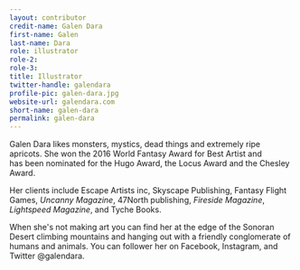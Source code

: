 ```yaml
---
layout: contributor
credit-name: Galen Dara
first-name: Galen
last-name: Dara
role: illustrator
role-2:
role-3:
title: Illustrator
twitter-handle: galendara
profile-pic: galen-dara.jpg
website-url: galendara.com
short-name: galen-dara
permalink: galen-dara
---
```

Galen Dara likes monsters, mystics, dead things and extremely ripe apricots. She won the 2016 World Fantasy Award for Best Artist and has been nominated for the Hugo Award, the Locus Award and the Chesley Award. 

Her clients include Escape Artists inc, Skyscape Publishing, Fantasy Flight Games, _Uncanny Magazine_, 47North publishing, _Fireside Magazine_, _Lightspeed Magazine_, and Tyche Books.

When she's not making art you can find her at the edge of the Sonoran Desert climbing mountains and hanging out with a friendly conglomerate of humans and animals. You can follower her on Facebook, Instagram, and Twitter @galendara.
